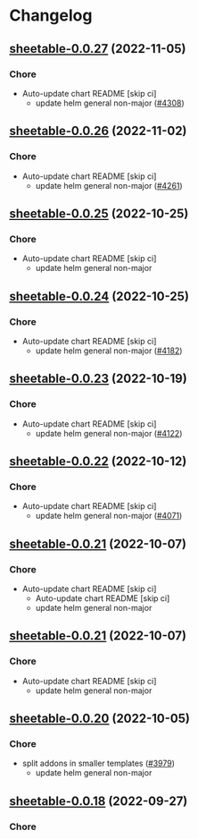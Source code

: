 # Changelog



## [sheetable-0.0.27](https://github.com/truecharts/charts/compare/sheetable-0.0.26...sheetable-0.0.27) (2022-11-05)

### Chore

- Auto-update chart README [skip ci]
  - update helm general non-major ([#4308](https://github.com/truecharts/charts/issues/4308))




## [sheetable-0.0.26](https://github.com/truecharts/charts/compare/sheetable-0.0.25...sheetable-0.0.26) (2022-11-02)

### Chore

- Auto-update chart README [skip ci]
  - update helm general non-major ([#4261](https://github.com/truecharts/charts/issues/4261))




## [sheetable-0.0.25](https://github.com/truecharts/charts/compare/sheetable-0.0.24...sheetable-0.0.25) (2022-10-25)

### Chore

- Auto-update chart README [skip ci]
  - update helm general non-major




## [sheetable-0.0.24](https://github.com/truecharts/charts/compare/sheetable-0.0.23...sheetable-0.0.24) (2022-10-25)

### Chore

- Auto-update chart README [skip ci]
  - update helm general non-major ([#4182](https://github.com/truecharts/charts/issues/4182))




## [sheetable-0.0.23](https://github.com/truecharts/charts/compare/sheetable-0.0.22...sheetable-0.0.23) (2022-10-19)

### Chore

- Auto-update chart README [skip ci]
  - update helm general non-major ([#4122](https://github.com/truecharts/charts/issues/4122))




## [sheetable-0.0.22](https://github.com/truecharts/charts/compare/sheetable-0.0.21...sheetable-0.0.22) (2022-10-12)

### Chore

- Auto-update chart README [skip ci]
  - update helm general non-major ([#4071](https://github.com/truecharts/charts/issues/4071))




## [sheetable-0.0.21](https://github.com/truecharts/charts/compare/sheetable-0.0.20...sheetable-0.0.21) (2022-10-07)

### Chore

- Auto-update chart README [skip ci]
  - Auto-update chart README [skip ci]
  - update helm general non-major




## [sheetable-0.0.21](https://github.com/truecharts/charts/compare/sheetable-0.0.20...sheetable-0.0.21) (2022-10-07)

### Chore

- Auto-update chart README [skip ci]
  - update helm general non-major




## [sheetable-0.0.20](https://github.com/truecharts/charts/compare/sheetable-0.0.19...sheetable-0.0.20) (2022-10-05)

### Chore

- split addons in smaller templates ([#3979](https://github.com/truecharts/charts/issues/3979))
  - update helm general non-major




## [sheetable-0.0.18](https://github.com/truecharts/charts/compare/sheetable-0.0.17...sheetable-0.0.18) (2022-09-27)

### Chore

